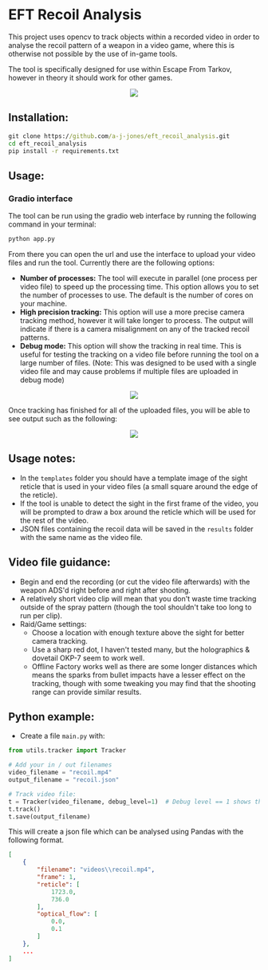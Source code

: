 # EFT Recoil Analysis
This project uses opencv to track objects within a recorded video in order to analyse the recoil pattern of a weapon in a video game, where this is otherwise not possible by the use of in-game tools.

The tool is specifically designed for use within Escape From Tarkov, however in theory it should work for other games.

<p align="center">
   <img src="https://user-images.githubusercontent.com/64594018/188312056-c76147cb-56ca-43fd-b427-5ddaaf663361.gif" />
</p>

## Installation:
```cmd
git clone https://github.com/a-j-jones/eft_recoil_analysis.git
cd eft_recoil_analysis
pip install -r requirements.txt
```

## Usage:
### Gradio interface
The tool can be run using the gradio web interface by running the following command in your terminal:
```cmd
python app.py
```
From there you can open the url and use the interface to upload your video files and run the tool. Currently there are the following options:
 - **Number of processes:** The tool will execute in parallel (one process per video file) to speed up the processing time. This option allows you to set the number of processes to use. The default is the number of cores on your machine.
 - **High precision tracking:** This option will use a more precise camera tracking method, however it will take longer to process. The output will indicate if there is a camera misalignment on any of the tracked recoil patterns.
 - **Debug mode:** This option will show the tracking in real time. This is useful for testing the tracking on a video file before running the tool on a large number of files. (Note: This was designed to be used with a single video file and may cause problems if multiple files are uploaded in debug mode)

<p align="center">
  <img src="https://user-images.githubusercontent.com/64594018/236353323-f33a9c2f-48df-4ae4-93d5-b39683ae0a44.png" />
</p>

Once tracking has finished for all of the uploaded files, you will be able to see output such as the following:

<p align="center">
  <img src="https://user-images.githubusercontent.com/64594018/236354280-898823ea-f0e6-4731-b7e8-1a32db1dded2.png" />
</p>

## Usage notes:
 - In the `templates` folder you should have a template image of the sight reticle that is used in your video files (a small square around the edge of the reticle).
 - If the tool is unable to detect the sight in the first frame of the video, you will be prompted to draw a box around the reticle which will be used for the rest of the video.
 - JSON files containing the recoil data will be saved in the `results` folder with the same name as the video file.

## Video file guidance:
 - Begin and end the recording (or cut the video file afterwards) with the weapon ADS'd right before and right after shooting.
 - A relatively short video clip will mean that you don't waste time tracking outside of the spray pattern (though the tool shouldn't take too long to run per clip).
 - Raid/Game settings:
   - Choose a location with enough texture above the sight for better camera tracking.
   - Use a sharp red dot, I haven't tested many, but the holographics & dovetail OKP-7 seem to work well.
   - Offline Factory works well as there are some longer distances which means the sparks from bullet impacts have a lesser effect on the tracking, though with some tweaking you may find that the shooting range can provide similar results.

## Python example:

* Create a file `main.py` with:

```Python
from utils.tracker import Tracker

# Add your in / out filenames
video_filename = "recoil.mp4"
output_filename = "recoil.json"

# Track video file:
t = Tracker(video_filename, debug_level=1)  # Debug level == 1 shows the tracking in real time.
t.track()
t.save(output_filename)
```

This will create a json file which can be analysed using Pandas with the following format.

```JSON
[
    {
        "filename": "videos\\recoil.mp4",
        "frame": 1,
        "reticle": [
            1723.0,
            736.0
        ],
        "optical_flow": [
            0.0,
            0.1
        ]
    },
    ...
]
```